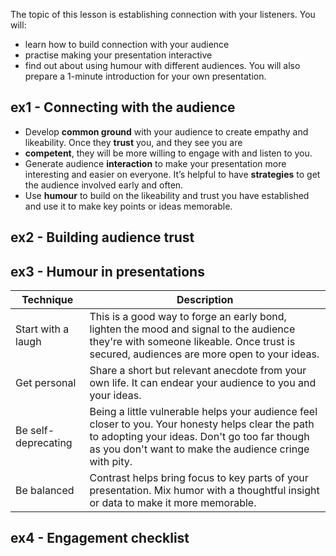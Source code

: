 The topic of this lesson is establishing connection with your listeners. You will:
- learn how to build connection with your audience
- practise making your presentation interactive
- find out about using humour with different audiences.
You will also prepare a 1-minute introduction for your own presentation.

## ex1 - Connecting with the audience

- Develop  **common ground** with your audience to create empathy and likeability. Once they **trust** you, and they see you are 
- **competent**, they will be more willing to engage with and listen to you.
- Generate audience **interaction** to make your presentation more interesting and easier on everyone. It’s helpful to have **strategies** to get the audience involved early and often.
- Use **humour** to build on the likeability and trust you have established and use it to make key points or ideas memorable.

## ex2 - Building audience trust

## ex3 - Humour in presentations

| Technique           | Description                                                                                                                                                                                                  |
| ------------------- | ------------------------------------------------------------------------------------------------------------------------------------------------------------------------------------------------------------ |
| Start with a laugh  | This is a good way to forge an early bond, lighten the mood and signal to the audience they're with someone likeable. Once trust is secured, audiences are more open to your ideas.                          |
| Get personal        | Share a short but relevant anecdote from your own life. It can endear your audience to you and your ideas.                                                                                                   |
| Be self-deprecating | Being a little vulnerable helps your audience feel closer to you. Your honesty helps clear the path to adopting your ideas. Don't go too far though as you don't want to make the audience cringe with pity. |
| Be balanced         | Contrast helps bring focus to key parts of your presentation. Mix humor with a thoughtful insight or data to make it more memorable.                                                                         |

## ex4 - Engagement checklist

